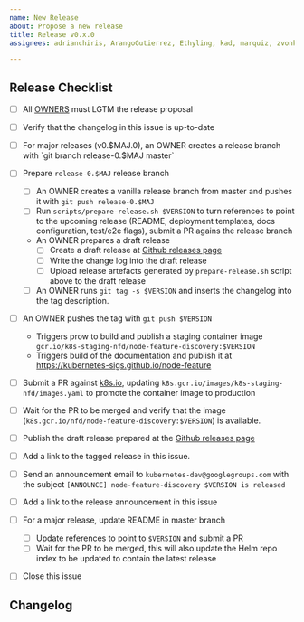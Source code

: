 ```yaml
---
name: New Release
about: Propose a new release
title: Release v0.x.0
assignees: adrianchiris, ArangoGutierrez, Ethyling, kad, marquiz, zvonkok

---
```


## Release Checklist
<!--
Please do not remove items from the checklist
-->
- [ ] All [OWNERS](https://github.com/kubernetes-sigs/node-feature-discovery/blob/master/OWNERS) must LGTM the release proposal
- [ ] Verify that the changelog in this issue is up-to-date
- [ ] For major releases (v0.$MAJ.0), an OWNER creates a release branch with
      `git branch release-0.$MAJ master`
- [ ] Prepare `release-0.$MAJ` release branch
  - [ ] An OWNER creates a vanilla release branch from master and pushes it with
        `git push release-0.$MAJ`
  - [ ] Run `scripts/prepare-release.sh $VERSION` to turn references to point to the upcoming release
        (README, deployment templates, docs configuration, test/e2e flags), submit a PR agains the release branch
  - An OWNER prepares a draft release
    - [ ] Create a draft release at [Github releases page](https://github.com/kubernetes-sigs/node-feature-discovery/releases)
    - [ ] Write the change log into the draft release
    - [ ] Upload release artefacts generated by `prepare-release.sh` script above to the draft release
  - [ ] An OWNER runs
       `git tag -s $VERSION`
        and inserts the changelog into the tag description.
- [ ] An OWNER pushes the tag with
      `git push $VERSION`
  - Triggers prow to build and publish a staging container image
      `gcr.io/k8s-staging-nfd/node-feature-discovery:$VERSION`
  - Triggers build of the documentation and publish it at
        https://kubernetes-sigs.github.io/node-feature
- [ ] Submit a PR against [k8s.io](https://github.com/kubernetes/k8s.io), updating `k8s.gcr.io/images/k8s-staging-nfd/images.yaml` to promote the container image to production
- [ ] Wait for the PR to be merged and verify that the image (`k8s.gcr.io/nfd/node-feature-discovery:$VERSION`) is available.
- [ ] Publish the draft release prepared at the [Github releases page](https://github.com/kubernetes-sigs/node-feature-discovery/releases)
- [ ] Add a link to the tagged release in this issue.
- [ ] Send an announcement email to `kubernetes-dev@googlegroups.com` with the subject `[ANNOUNCE] node-feature-discovery $VERSION is released`
- [ ] Add a link to the release announcement in this issue
- [ ] For a major release, update README in master branch
  - [ ] Update references to point to `$VERSION` and submit a PR
  - [ ] Wait for the PR to be merged, this will also update the Helm
        repo index to be updated to contain the latest release
- [ ] Close this issue


## Changelog
<!--
Describe changes since the last release here.
-->
